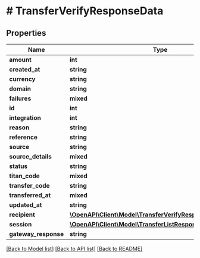# # TransferVerifyResponseData

## Properties

Name | Type | Description | Notes
------------ | ------------- | ------------- | -------------
**amount** | **int** |  |
**created_at** | **string** |  |
**currency** | **string** |  |
**domain** | **string** |  |
**failures** | **mixed** |  |
**id** | **int** |  |
**integration** | **int** |  |
**reason** | **string** |  |
**reference** | **string** |  |
**source** | **string** |  |
**source_details** | **mixed** |  |
**status** | **string** |  |
**titan_code** | **mixed** |  |
**transfer_code** | **string** |  |
**transferred_at** | **mixed** |  |
**updated_at** | **string** |  |
**recipient** | [**\OpenAPI\Client\Model\TransferVerifyResponseDataRecipient**](TransferVerifyResponseDataRecipient.md) |  |
**session** | [**\OpenAPI\Client\Model\TransferListResponseArraySession**](TransferListResponseArraySession.md) |  |
**gateway_response** | **string** |  |

[[Back to Model list]](../../README.md#models) [[Back to API list]](../../README.md#endpoints) [[Back to README]](../../README.md)

